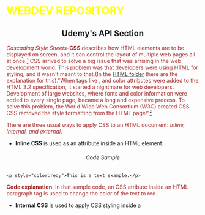 # WEBDEV REPOSITORY

<h2 align="center">Udemy's API Section</h2>

*Cascading Style Sheets*-**CSS** describes how HTML elements are to be displayed on screen, and it can control the layout of multiple web pages all at once.<a href="#biblio">¹</a> CSS arrived to solve a big issue that was arrising in the web development world. This problem was that developers were using HTML for styling, and it wasn't meant to that.(In the [HTML folder](https://github.com/ItaloSSilva19/webdev/tree/master/HTML) there are the explanation for this)."When tags like <font>, and color attributes were added to the HTML 3.2 specification, it started a nightmare for web developers. Development of large websites, where fonts and color information were added to every single page, became a long and expensive process. To solve this problem, the World Wide Web Consortium (W3C) created CSS. CSS removed the style formatting from the HTML page!"<a href="#biblio">²</a>
  
There are three usual ways to apply CSS to an HTML document: *Inline, Internal, and external*. 

*  **Inline CSS** is used as an attribute inside an HTML element:

<h6 align="center">Code Sample</h6>

```
<p style="color:red;">This is a text example.</p>
```

**Code explanation**: In that sample code, an CSS atribute inside an HTML paragraph tag is used to change the color of the text to red.

*  **Internal CSS** is used to apply CSS styling inside a <style> element:
  
  <h6 align="center">Code Sample</h6>

  ```
<!DOCTYPE html>
<html>
  <head>
    <style>
    body {background-color: red;}
    h1   {color: yellow;}
    p    {color: brown;}
    </style>
  </head>
  <body>
    <h1>This Internal CSS will be aplied here</h1>
    <p>Also here.</p>
  </body>
</html>
  ```

**Code explanation**: In that sample code, an CSS element <style> is defined inside the head tags<head> of an HTML document. Inside of it, CSS is applied to change the colors of any h1 to yellow, and any p tags to brown. Also, it changes the background color to yellow. 

*  **External CSS** is used in a CSS file. This file is inserted inside an HTML document as a link element.

<h6 align="center">Code Sample</h6>

```
<html>
  <head>
    <link rel="stylesheet" href="thisIsExternalCSS.css">
    (...)
```

**Code explanation**: Here, an CSS file named thisIsExternalCSS.css is inserted inside an HTML file. This way this CSS can be aplied to multiple pages with just that line.

---

<h3 align="center">Table of Content:</h3>

*  <h5>Files:</h5>

*  *  **-Positioning_exercise.html**
*  *  **-aligning_exercise.html**
*  *  **-borders_exercise.html**
*  *  **-fonts_exercise.html**
*  *  **-margins_exercise.html**
*  *  **-styling_exercise.html**
*  *  **-webpage_div&color&floating.html**
*  *  **-webpage_with_style_CLASSES&ID.html**
*  *  **-webpage_with_style_INLINE.html**
*  *  **-webpage_with_style_INTERNAL.html**

*  <h5>Project:</h5>	
	
*  *  -[**BBC project:**](https://github.com/ItaloSSilva19/webdev/tree/master/CSS/BBC%20project) This project uses CSS to replicate the desing of the BBC news webpage. 

---

<h3 align="center"><a name="biblio">Bibliography</a>:</h3>

¹ Introduction of CSS. Available at: https://www.w3schools.com/css/css_intro.asp. Accessed on: 03 sep. 2020.
² CSS introduction: CSS solved a big problem. Available at: https://www.w3schools.com/css/css_intro.asp. Accessed on: 03 sep. 2020.
 

